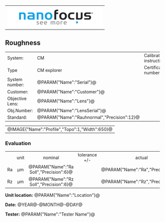 <!--   EvalAlgoName=Abnahme_Rauheit -->

||
|-:|
|![](logo.png)|

## Roughness

 


|||||
|-|-|-|-|
|System: |  CM |Calibration instruction:| VDI/VDE 2655 Part 1.2|
|Type|   CM explorer| Certificate number: |@PARAM{"Name":"Serial"}@-@YEAR@@MONTH@@DAY@|
|System number:| @PARAM{"Name":"Serial"}@|||
|Customer:| @PARAM{"Name":"Customer"}@|||
|Objective Lens: |@PARAM{"Name":"Lens"}@|||
|Obj.Number:| @PARAM{"Name":"LensSerial"}@|||
|Standard: |@PARAM{"Name":"Rauhnormal","Precision":12}@|||

 

||
|:-:|
|@IMAGE{"Name":"Profile","Topo":1,"Width":650}@|

 
 
### Evaluation
||||||||
|:-:|:-:|:-:|:-:|:-:|:-:|:-:|
| |unit   |nominal   | tolerance   +/- | actual  | status|
| Ra   | µm | @PARAM{"Name":"Ra Soll","Precision":6}@ |    <span id="Ratol"></span> |  @PARAM{"Name":"Ra","Precision":3}@ | <span id="controlRa"></span>|
| Rz   | µm| @PARAM{"Name":"Rz Soll","Precision":6}@  |   <span id="Rztol"></span>  |  @PARAM{"Name":"Rz","Precision":3}@ | <span id="controlRz"> </span>|
 
 

__Unit location:__ @PARAM{"Name":"Location"}@

__Date:__ @YEAR@-@MONTH@-@DAY@ 

__Tester:__ @PARAM{"Name":"Tester Name"}@

 

<div id="sumresults">  </div>

<script>

var PARAM = @PJSON{"Set":0}@;
var META = @MJSON{"Set":0}@;
 
var  dRa =  @PARAM{"Name":"delta_Ra"}@;
var  dRz =  @PARAM{"Name":"delta_Rz"}@;
var Ra_tol = @PARAM{"Name":"Ra Soll"}@ * dRa ;
var Rz_tol = @PARAM{"Name":"Rz Soll"}@ * dRz ;

document.getElementById("Ratol").innerHTML = Ra_tol.toPrecision(3);
document.getElementById("Rztol").innerHTML = Rz_tol.toPrecision(3);

var status = "";
 
 
 
 
var value = PARAM["Ra"].value;
var nominal =  @PARAM{"Name":"Ra Soll"}@;
if(value < nominal-Ra_tol || value > nominal+Ra_tol) 
{
status = "not Ok";
} 
else
{
 status = "Ok";
}

document.getElementById("controlRa").innerHTML  = status;

var Result = {"value":0,"nominal":0,"status":"","timestamp":0};

Result["value"] = value ;
Result["nominal"] = nominal ;
Result["status"] = status ;
Result["timestamp"] = Date.now();
sessionStorage.setItem(document.title+"Result_Ra", JSON.stringify(Result));
 
  
 
 
 
value= PARAM["Rz"].value;
nominal =  @PARAM{"Name":"Rz Soll"}@;
if( value < nominal-Rz_tol || value > nominal+Rz_tol) 
{
   status = "not Ok";
} 
else
{
 status = "Ok";
}
 document.getElementById("controlRz").innerHTML  = status;
Result["value"] = value ;
Result["nominal"] = nominal ;
Result["status"] = status ;
Result["timestamp"] = Date.now();
sessionStorage.setItem(document.title+"Result_Rz", JSON.stringify(Result));

</script>

 